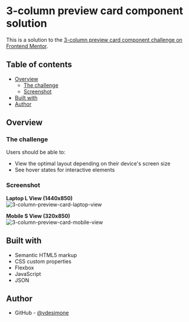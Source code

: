 # 3-column preview card component solution

This is a solution to the [3-column preview card component challenge on Frontend Mentor](https://www.frontendmentor.io/challenges/3column-preview-card-component-pH92eAR2-).

## Table of contents

- [Overview](#overview)
  - [The challenge](#the-challenge)
  - [Screenshot](#screenshot)
- [Built with](#built-with)
- [Author](#author)

## Overview

### The challenge

Users should be able to:

- View the optimal layout depending on their device's screen size
- See hover states for interactive elements

### Screenshot

<p>
  <strong>Laptop L View (1440x850)</strong>
  <br />
  <img src="https://github.com/user-attachments/assets/eed1fe11-bf49-487d-95a5-c9ac5740f2f9" alt="3-column-preview-card-laptop-view" />
</p>

<p>
  <strong>Mobile S View (320x850)</strong>
  <br />
  <img src="https://github.com/user-attachments/assets/1fb69f9c-740d-45d0-9080-b0d36038abdf" alt="3-column-preview-card-mobile-view" />
</p>

## Built with

- Semantic HTML5 markup
- CSS custom properties
- Flexbox
- JavaScript
- JSON

## Author

- GitHub - [@vdesimone](https://github.com/vdesimone)

